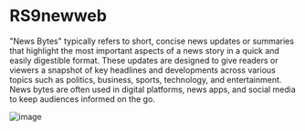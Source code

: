 # RS9newweb
"News Bytes" typically refers to short, concise news updates or summaries that highlight the most important aspects of a news story in a quick and easily digestible format. These updates are designed to give readers or viewers a snapshot of key headlines and developments across various topics such as politics, business, sports, technology, and entertainment. News bytes are often used in digital platforms, news apps, and social media to keep audiences informed on the go.


![image](https://github.com/user-attachments/assets/db6bb0db-6fc2-4e97-9327-8447f86c6f01)
